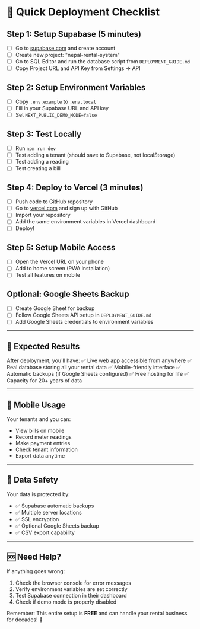 # 🚀 Quick Deployment Checklist

## Step 1: Setup Supabase (5 minutes)
- [ ] Go to [supabase.com](https://supabase.com) and create account
- [ ] Create new project: "nepal-rental-system"
- [ ] Go to SQL Editor and run the database script from `DEPLOYMENT_GUIDE.md`
- [ ] Copy Project URL and API Key from Settings → API

## Step 2: Setup Environment Variables
- [ ] Copy `.env.example` to `.env.local`
- [ ] Fill in your Supabase URL and API key
- [ ] Set `NEXT_PUBLIC_DEMO_MODE=false`

## Step 3: Test Locally
- [ ] Run `npm run dev`
- [ ] Test adding a tenant (should save to Supabase, not localStorage)
- [ ] Test adding a reading
- [ ] Test creating a bill

## Step 4: Deploy to Vercel (3 minutes)
- [ ] Push code to GitHub repository
- [ ] Go to [vercel.com](https://vercel.com) and sign up with GitHub
- [ ] Import your repository
- [ ] Add the same environment variables in Vercel dashboard
- [ ] Deploy!

## Step 5: Setup Mobile Access
- [ ] Open the Vercel URL on your phone
- [ ] Add to home screen (PWA installation)
- [ ] Test all features on mobile

## Optional: Google Sheets Backup
- [ ] Create Google Sheet for backup
- [ ] Follow Google Sheets API setup in `DEPLOYMENT_GUIDE.md`
- [ ] Add Google Sheets credentials to environment variables

---

## 🎯 Expected Results

After deployment, you'll have:
✅ Live web app accessible from anywhere
✅ Real database storing all your rental data
✅ Mobile-friendly interface
✅ Automatic backups (if Google Sheets configured)
✅ Free hosting for life
✅ Capacity for 20+ years of data

---

## 📱 Mobile Usage

Your tenants and you can:
- View bills on mobile
- Record meter readings
- Make payment entries
- Check tenant information
- Export data anytime

---

## 💾 Data Safety

Your data is protected by:
- ✅ Supabase automatic backups
- ✅ Multiple server locations
- ✅ SSL encryption
- ✅ Optional Google Sheets backup
- ✅ CSV export capability

---

## 🆘 Need Help?

If anything goes wrong:
1. Check the browser console for error messages
2. Verify environment variables are set correctly
3. Test Supabase connection in their dashboard
4. Check if demo mode is properly disabled

Remember: This entire setup is **FREE** and can handle your rental business for decades! 🎉